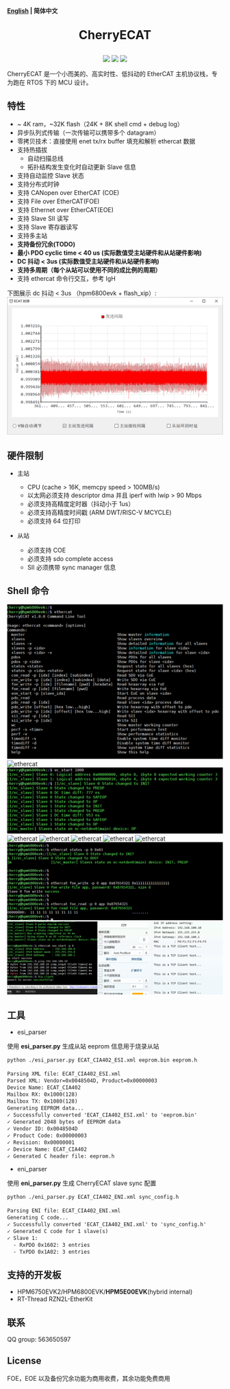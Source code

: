 **[English](README.md) | 简体中文**

<h1 align="center" style="margin: 30px 0 30px; font-weight: bold;">CherryECAT</h1>
<p align="center">
	<a href="https://github.com/cherry-embedded/CherryECAT/releases"><img src="https://img.shields.io/github/release/cherry-embedded/CherryECAT.svg"></a>
	<a href="https://github.com/cherry-embedded/CherryECAT/blob/master/LICENSE"><img src="https://img.shields.io/github/license/cherry-embedded/CherryECAT.svg?style=flat-square"></a>
	<a href="https://github.com/cherry-embedded/CherryECAT/actions/workflows/build_demo.yml"><img src="https://github.com/cherry-embedded/CherryECAT/actions/workflows/build_demo.yml/badge.svg"> </a>
</p>

CherryECAT 是一个小而美的、高实时性、低抖动的 EtherCAT 主机协议栈，专为跑在 RTOS 下的 MCU 设计。

## 特性

- ~ 4K ram，~32K flash（24K + 8K shell cmd + debug log）
- 异步队列式传输（一次传输可以携带多个 datagram）
- 零拷贝技术：直接使用 enet tx/rx buffer 填充和解析 ethercat 数据
- 支持热插拔
	- 自动扫描总线
	- 拓扑结构发生变化时自动更新 Slave 信息
- 支持自动监控 Slave 状态
- 支持分布式时钟
- 支持 CANopen over EtherCAT (COE)
- 支持 File over EtherCAT(FOE)
- 支持 Ethernet over EtherCAT(EOE)
- 支持 Slave SII 读写
- 支持 Slave 寄存器读写
- 支持多主站
- **支持备份冗余(TODO)**
- **最小 PDO cyclic time < 40 us (实际数值受主站硬件和从站硬件影响)**
- **DC 抖动 < 3us (实际数值受主站硬件和从站硬件影响)**
- **支持多周期（每个从站可以使用不同的成比例的周期）**
- 支持 ethercat 命令行交互，参考 IgH

下图展示 dc 抖动 < 3us （hpm6800evk + flash_xip）:
![ethercat](docs/assets/ethercat_dc.png)

## 硬件限制

- 主站
	- CPU (cache > 16K, memcpy speed > 100MB/s)
	- 以太网必须支持 descriptor dma 并且 iperf with lwip > 90 Mbps
	- 必须支持高精度定时器（抖动小于 1us）
	- 必须支持高精度时间戳 (ARM DWT/RISC-V MCYCLE)
	- 必须支持 64 位打印

- 从站
	- 必须支持 COE
	- 必须支持 sdo complete access
	- SII 必须携带 sync manager 信息

## Shell 命令

![ethercat](docs/assets/ethercat.png)
![ethercat](docs/assets/ethercat1.png)
![ethercat](docs/assets/ethercat2.png)
![ethercat](docs/assets/ethercat3.png)
![ethercat](docs/assets/ethercat4.png)
![ethercat](docs/assets/ethercat5.png)
![ethercat](docs/assets/ethercat6.png)
![ethercat](docs/assets/ethercat7.png)
![ethercat](docs/assets/ethercat8.png)
![ethercat](docs/assets/ethercat9.png)

## 工具

- esi_parser

使用 **esi_parser.py** 生成从站 eeprom 信息用于烧录从站

```
python ./esi_parser.py ECAT_CIA402_ESI.xml eeprom.bin eeprom.h

Parsing XML file: ECAT_CIA402_ESI.xml
Parsed XML: Vendor=0x0048504D, Product=0x00000003
Device Name: ECAT_CIA402
Mailbox RX: 0x1000(128)
Mailbox TX: 0x1080(128)
Generating EEPROM data...
✓ Successfully converted 'ECAT_CIA402_ESI.xml' to 'eeprom.bin'
✓ Generated 2048 bytes of EEPROM data
✓ Vendor ID: 0x0048504D
✓ Product Code: 0x00000003
✓ Revision: 0x00000001
✓ Device Name: ECAT_CIA402
✓ Generated C header file: eeprom.h
```

- eni_parser

使用 **eni_parser.py** 生成 CherryECAT slave sync 配置

```
python ./eni_parser.py ECAT_CIA402_ENI.xml sync_config.h

Parsing ENI file: ECAT_CIA402_ENI.xml
Generating C code...
✓ Successfully converted 'ECAT_CIA402_ENI.xml' to 'sync_config.h'
✓ Generated C code for 1 slave(s)
✓ Slave 1:
  - RxPDO 0x1602: 3 entries
  - TxPDO 0x1A02: 3 entries
```

## 支持的开发板

- HPM6750EVK2/HPM6800EVK/**HPM5E00EVK**(hybrid internal)
- RT-Thread RZN2L-EtherKit

## 联系

QQ group: 563650597

## License

FOE，EOE 以及备份冗余功能为商用收费，其余功能免费商用
